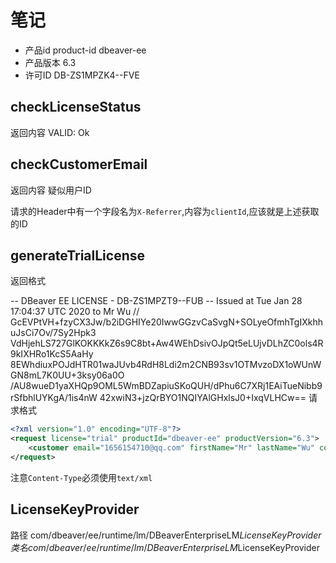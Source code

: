 # 笔记
* 产品id product-id dbeaver-ee
* 产品版本 6.3
* 许可ID DB-ZS1MPZK4--FVE
  
## checkLicenseStatus
返回内容 VALID: Ok

## checkCustomerEmail
返回内容 疑似用户ID

请求的Header中有一个字段名为`X-Referrer`,内容为`clientId`,应该就是上述获取的ID

## generateTrialLicense
返回格式

-- DBeaver EE LICENSE - DB-ZS1MPZT9--FUB
-- Issued at Tue Jan 28 17:04:37 UTC 2020 to Mr Wu //
GcEVPtVH+fzyCX3Jw/b2iDGHIYe20IwwGGzvCaSvgN+SOLyeOfmhTgIXkhhuJsCi7Ov/7Sy2Hpk3
VdHjehLS727GlKOKKKkZ6s9C8bt+Aw4WEhDsivOJpQt5eLUjvDLhZC0ols4R9kIXHRo1KcS5AaHy
8EWhdiuxPOJdHTR01waJUvb4RdH8Ldi2m2CNB93sv1OTMvzoDX1oWUnWGN8mL7K0UU+3ksy06a0O
/AU8wueD1yaXHQp9OML5WmBDZapiuSKoQUH/dPhu6C7XRj1EAiTueNibb9rSfbhlUYKgA/1is4nW
42xwiN3+jzQrBYO1NQIYAlGHxlsJ0+IxqVLHCw==
请求格式

```xml
<?xml version="1.0" encoding="UTF-8"?>
<request license="trial" productId="dbeaver-ee" productVersion="6.3">
	<customer email="1656154710@qq.com" firstName="Mr" lastName="Wu" company=""></customer>
</request>
```

注意`Content-Type`必须使用`text/xml`

## LicenseKeyProvider
路径 com/dbeaver/ee/runtime/lm/DBeaverEnterpriseLM$LicenseKeyProvider  
类名 com/dbeaver/ee/runtime/lm/DBeaverEnterpriseLM$LicenseKeyProvider 
